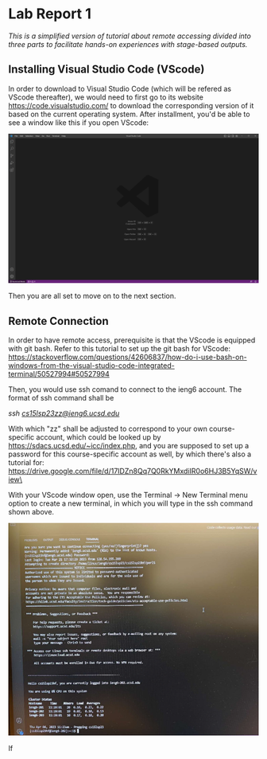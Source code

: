 # Lab Report 1

*This is a simplified version of tutorial about remote accessing divided into three parts to facilitate hands-on experiences with stage-based outputs.*

## Installing Visual Studio Code (VScode)

In order to download to Visual Studio Code (which will be refered as VScode thereafter), we would need to first go to its website https://code.visualstudio.com/ to download the corresponding version of it based on the current operating system. After installment, you'd be able to see a window like this if you open VScode:

![Image](VSCode.png)

Then you are all set to move on to the next section.

## Remote Connection

In order to have remote access, prerequisite is that the VScode is equipped with git bash. Refer to this tutorial to set up the git bash for VScode: https://stackoverflow.com/questions/42606837/how-do-i-use-bash-on-windows-from-the-visual-studio-code-integrated-terminal/50527994#50527994

Then, you would use ssh comand to connect to the ieng6 account. The format of ssh command shall be 

*ssh cs15lsp23zz@ieng6.ucsd.edu*

With which "zz" shall be adjusted to correspond to your own course-specific account, which could be looked up by https://sdacs.ucsd.edu/~icc/index.php, and you are supposed to set up a password for this course-specific account as well, by which there's also a tutorial for: https://drive.google.com/file/d/17IDZn8Qq7Q0RkYMxdiIR0o6HJ3B5YqSW/view\

With your VScode window open, use the Terminal → New Terminal menu option to create a new terminal, in which you will type in the ssh command shown above.

![Image](remote_control_2.png)

If 
